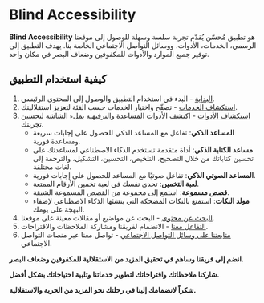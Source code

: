 # Blind Accessibility

**Blind Accessibility** هو تطبيق مُحسّن يُقدّم تجربة سلسة وسهلة للوصول إلى موقعنا الرسمي، الخدمات، الأدوات، ووسائل التواصل الاجتماعي الخاصة بنا. يهدف التطبيق إلى توفير جميع الموارد والأدوات للمكفوفين وضعاف البصر في مكان واحد.

## كيفية استخدام التطبيق

1. [البداية](docs/journeys/getting-started.md) - البدء في استخدام التطبيق والوصول إلى المحتوى الرئيسي.
2. [استكشاف الخدمات](docs/journeys/explore-services.md) - تصفّح واختيار الخدمات حسب الفئة لتعزيز استقلاليتك.
3. [استكشاف الأدوات](docs/journeys/explore-tools.md) - اكتشف الأدوات المساعدة والترفيهية بملء الشاشة لتحسين تجربتك.
   - **المساعد الذكي**: تفاعل مع المساعد الذكي للحصول على إجابات سريعة ومساعدة فورية.
   - **مساعد الكتابة الذكي**: أداة متقدمة تستخدم الذكاء الاصطناعي لمساعدتك على تحسين كتاباتك من خلال التصحيح، التلخيص، التحسين، التشكيل، والترجمة إلى لغات مختلفة.
   - **المساعد الصوتي الذكي**: تفاعل صوتيًا مع المساعد للحصول على إجابات فورية.
   - **لعبة التخمين**: تحدى نفسك في لعبة تخمين الأرقام الممتعة.
   - **قصص مسموعة**: استمع إلى مجموعة من القصص المسموعة الشيقة.
   - **مولد النكات**: استمتع بالنكات المضحكة التي ينشئها الذكاء الاصطناعي لإضفاء البهجة على يومك.
4. [البحث عن محتوى](docs/journeys/search-content.md) - البحث عن مواضيع أو مقالات معينة على موقعنا.
5. [التفاعل معنا](docs/journeys/engage-with-us.md) - الانضمام لفريقنا ومشاركة الملاحظات والاقتراحات.
6. [متابعتنا على وسائل التواصل الاجتماعي](docs/journeys/follow-social-media.md) - تواصل معنا عبر منصات التواصل الاجتماعي.

**انضم إلى فريقنا وساهم في تحقيق المزيد من الاستقلالية للمكفوفين وضعاف البصر.**

**شاركنا ملاحظاتك واقتراحاتك لتطوير خدماتنا وتلبية احتياجاتك بشكل أفضل.**

**شكراً لانضمامك إلينا في رحلتك نحو المزيد من الحرية والاستقلالية.**